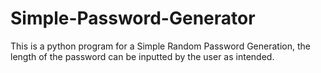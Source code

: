 # Simple-Password-Generator
This is a python program for a Simple Random Password Generation, the length of the password can be inputted by the user as intended.
